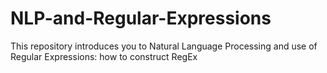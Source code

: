 # NLP-and-Regular-Expressions
This repository  introduces you to Natural Language Processing and use of Regular Expressions: how to construct RegEx
